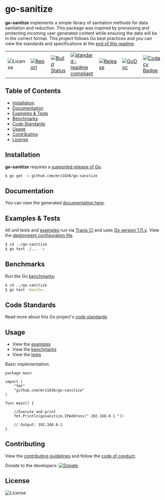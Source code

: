 # go-sanitize
**go-sanitize** implements a simple library of sanitation methods for data sanitation and reduction. This package was inspired by processing and protecting incoming user generated content while ensuring the data will be in the correct format. This project follows Go best practices and you can view the standards and specifications at the [end of this readme](https://github.com/mrz1836/go-sanitize#adheres-to-effective-go-standards).

| | | | | | | |
|-|-|-|-|-|-|-|
| ![License](https://img.shields.io/github/license/mrz1836/go-sanitize.svg?style=flat) | [![Report](https://goreportcard.com/badge/github.com/mrz1836/go-sanitize?style=flat)](https://goreportcard.com/report/github.com/mrz1836/go-sanitize)  |  [![Build Status](https://travis-ci.com/mrz1836/go-sanitize.svg?branch=master)](https://travis-ci.com/mrz1836/go-sanitize)   |  [![standard-readme compliant](https://img.shields.io/badge/standard--readme-OK-green.svg?style=flat)](https://github.com/RichardLitt/standard-readme) | [![Release](https://img.shields.io/github/release-pre/mrz1836/go-sanitize.svg?style=flat)](https://github.com/mrz1836/go-sanitize/releases) | [![GoDoc](https://godoc.org/github.com/mrz1836/go-sanitize?status.svg&style=flat)](https://godoc.org/github.com/mrz1836/go-sanitize) | [![Codacy Badge](https://api.codacy.com/project/badge/Grade/0776f877117c4550802c749672d54a88)](https://www.codacy.com/app/mrz1818/go-sanitize?utm_source=github.com&amp;utm_medium=referral&amp;utm_content=mrz1836/go-sanitize&amp;utm_campaign=Badge_Grade) |

## Table of Contents
- [Installation](https://github.com/mrz1836/go-sanitize#installation)
- [Documentation](https://github.com/mrz1836/go-sanitize#documentation)
- [Examples & Tests](https://github.com/mrz1836/go-sanitize#examples--tests)
- [Benchmarks](https://github.com/mrz1836/go-sanitize#benchmarks)
- [Code Standards](https://github.com/mrz1836/go-sanitize#code-standards)
- [Usage](https://github.com/mrz1836/go-sanitize#usage)
- [Contributing](https://github.com/mrz1836/go-sanitize#contributing)
- [License](https://github.com/mrz1836/go-sanitize#license)

## Installation

**go-sanitize** requires a [supported release of Go](https://golang.org/doc/devel/release.html#policy).
```bash
$ go get -u github.com/mrz1836/go-sanitize
```

## Documentation
You can view the generated [documentation here](https://godoc.org/github.com/mrz1836/go-sanitize).

## Examples & Tests
All unit tests and [examples](https://github.com/mrz1836/go-sanitize/blob/master/sanitize_test.go) run via [Travis CI](https://travis-ci.com/mrz1836/go-sanitize) and uses [Go version 1.11.x](https://golang.org/). View the [deployment configuration file](https://github.com/mrz1836/go-sanitize/blob/master/.travis.yml).
```bash
$ cd ../go-sanitize
$ go test ./... -v
```

## Benchmarks
Run the Go [benchmarks](https://github.com/mrz1836/go-sanitize/blob/master/sanitize_test.go):
```bash
$ cd ../go-sanitize
$ go test -bench=.
```

## Code Standards
Read more about this Go project's [code standards](https://github.com/mrz1836/go-sanitize/blob/master/CODE_STANDARDS.go).

## Usage
- View the [examples](https://github.com/mrz1836/go-sanitize/blob/master/sanitize_test.go)
- View the [benchmarks](https://github.com/mrz1836/go-sanitize/blob/master/sanitize_test.go)
- View the [tests](https://github.com/mrz1836/go-sanitize/blob/master/sanitize_test.go)

Basic implementation:
```golang
package main

import (
	"fmt"
	"github.com/mrz1836/go-sanitize"
)

func main() {

	//Execute and print
	fmt.Println(gosanitize.IPAddress(" 192.168.0.1 "))

	// Output: 192.168.0.1
}
```

## Contributing

View the [contributing guidelines](https://github.com/mrz1836/go-sanitize/blob/master/CONTRIBUTING.md) and follow the [code of conduct](https://github.com/mrz1836/go-sanitize/blob/master/CODE_OF_CONDUCT.md).

Donate to the developers:
[![Donate](https://img.shields.io/badge/donate-bitcoin-brightgreen.svg)](https://mrz1818.com/?tab=tips&af=go-sanitize)

## License

![License](https://img.shields.io/github/license/mrz1836/go-sanitize.svg?style=flat)
